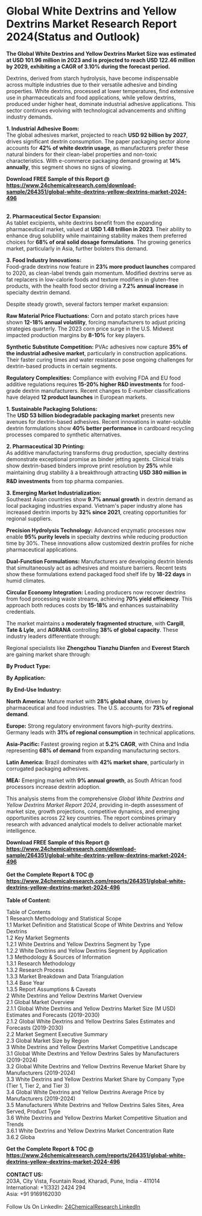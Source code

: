 <h1>Global White Dextrins and Yellow Dextrins Market Research Report 2024(Status and Outlook)</h1><p><strong>The Global White Dextrins and Yellow Dextrins Market Size was estimated at USD 101.96 million in 2023 and is projected to reach USD 122.46 million by 2029, exhibiting a CAGR of 3.10% during the forecast period.</strong></p><p>Dextrins, derived from starch hydrolysis, have become indispensable across multiple industries due to their versatile adhesive and binding properties. White dextrins, processed at lower temperatures, find extensive use in pharmaceuticals and food applications, while yellow dextrins, produced under higher heat, dominate industrial adhesive applications. This sector continues evolving with technological advancements and shifting industry demands.</p><p><strong>1. Industrial Adhesive Boom:</strong><br>
The global adhesives market, projected to reach <strong>USD 92 billion by 2027</strong>, drives significant dextrin consumption. The paper packaging sector alone accounts for <strong>42% of white dextrin usage</strong>, as manufacturers prefer these natural binders for their clean-label properties and non-toxic characteristics. With e-commerce packaging demand growing at <strong>14% annually</strong>, this segment shows no signs of slowing.</p><div><b>Download FREE Sample of this Report @ 
            <a href="https://www.24chemicalresearch.com/download-sample/264351/global-white-dextrins-yellow-dextrins-market-2024-496">
            https://www.24chemicalresearch.com/download-sample/264351/global-white-dextrins-yellow-dextrins-market-2024-496</a></b></div><br><p><strong>2. Pharmaceutical Sector Expansion:</strong><br>
As tablet excipients, white dextrins benefit from the expanding pharmaceutical market, valued at <strong>USD 1.48 trillion in 2023</strong>. Their ability to enhance drug solubility while maintaining stability makes them preferred choices for <strong>68% of oral solid dosage formulations</strong>. The growing generics market, particularly in Asia, further bolsters this demand.</p><p><strong>3. Food Industry Innovations:</strong><br>
Food-grade dextrins now feature in <strong>23% more product launches</strong> compared to 2020, as clean-label trends gain momentum. Modified dextrins serve as fat replacers in low-calorie foods and texture modifiers in gluten-free products, with the health food sector driving a <strong>7.2% annual increase</strong> in specialty dextrin demand.</p><p>Despite steady growth, several factors temper market expansion:</p><p><strong>Raw Material Price Fluctuations:</strong> Corn and potato starch prices have shown <strong>12-18% annual volatility</strong>, forcing manufacturers to adjust pricing strategies quarterly. The 2023 corn price surge in the U.S. Midwest impacted production margins by <strong>8-10%</strong> for key players.</p><p><strong>Synthetic Substitute Competition:</strong> PVAc adhesives now capture <strong>35% of the industrial adhesive market</strong>, particularly in construction applications. Their faster curing times and water resistance pose ongoing challenges for dextrin-based products in certain segments.</p><p><strong>Regulatory Complexities:</strong> Compliance with evolving FDA and EU food additive regulations requires <strong>15-20% higher R&amp;D investments</strong> for food-grade dextrin manufacturers. Recent changes to E-number classifications have delayed <strong>12 product launches</strong> in European markets.</p><p><strong>1. Sustainable Packaging Solutions:</strong><br>
The <strong>USD 53 billion biodegradable packaging market</strong> presents new avenues for dextrin-based adhesives. Recent innovations in water-soluble dextrin formulations show <strong>40% better performance</strong> in cardboard recycling processes compared to synthetic alternatives.</p><p><strong>2. Pharmaceutical 3D Printing:</strong><br>
As additive manufacturing transforms drug production, specialty dextrins demonstrate exceptional promise as binder jetting agents. Clinical trials show dextrin-based binders improve print resolution by <strong>25%</strong> while maintaining drug stability â a breakthrough attracting <strong>USD 380 million in R&amp;D investments</strong> from top pharma companies.</p><p><strong>3. Emerging Market Industrialization:</strong><br>
Southeast Asian countries show <strong>9.7% annual growth</strong> in dextrin demand as local packaging industries expand. Vietnam's paper industry alone has increased dextrin imports by <strong>32% since 2021</strong>, creating opportunities for regional suppliers.</p><p><strong>Precision Hydrolysis Technology:</strong> Advanced enzymatic processes now enable <strong>95% purity levels</strong> in specialty dextrins while reducing production time by 30%. These innovations allow customized dextrin profiles for niche pharmaceutical applications.</p><p><strong>Dual-Function Formulations:</strong> Manufacturers are developing dextrin blends that simultaneously act as adhesives and moisture barriers. Recent tests show these formulations extend packaged food shelf life by <strong>18-22 days</strong> in humid climates.</p><p><strong>Circular Economy Integration:</strong> Leading producers now recover dextrins from food processing waste streams, achieving <strong>70% yield efficiency</strong>. This approach both reduces costs by <strong>15-18%</strong> and enhances sustainability credentials.</p><p>The market maintains a <strong>moderately fragmented structure</strong>, with <strong>Cargill</strong>, <strong>Tate &amp; Lyle</strong>, and <strong>AGRANA</strong> controlling <strong>38% of global capacity</strong>. These industry leaders differentiate through:</p><p>Regional specialists like <strong>Zhengzhou Tianzhu Dianfen</strong> and <strong>Everest Starch</strong> are gaining market share through:</p><p><strong>By Product Type:</strong></p><p><strong>By Application:</strong></p><p><strong>By End-Use Industry:</strong></p><p><strong>North America:</strong> Mature market with <strong>28% global share</strong>, driven by pharmaceutical and food industries. The U.S. accounts for <strong>73% of regional demand</strong>.</p><p><strong>Europe:</strong> Strong regulatory environment favors high-purity dextrins. Germany leads with <strong>31% of regional consumption</strong> in technical applications.</p><p><strong>Asia-Pacific:</strong> Fastest growing region at <strong>5.2% CAGR</strong>, with China and India representing <strong>68% of demand</strong> from expanding manufacturing sectors.</p><p><strong>Latin America:</strong> Brazil dominates with <strong>42% market share</strong>, particularly in corrugated packaging adhesives.</p><p><strong>MEA:</strong> Emerging market with <strong>9% annual growth</strong>, as South African food processors increase dextrin adoption.</p><p>This analysis stems from the comprehensive <em>Global White Dextrins and Yellow Dextrins Market Report 2024</em>, providing in-depth assessment of market size, growth projections, competitive dynamics, and emerging opportunities across 22 key countries. The report combines primary research with advanced analytical models to deliver actionable market intelligence.</p><div><b>Download FREE Sample of this Report @ 
            <a href="https://www.24chemicalresearch.com/download-sample/264351/global-white-dextrins-yellow-dextrins-market-2024-496">
            https://www.24chemicalresearch.com/download-sample/264351/global-white-dextrins-yellow-dextrins-market-2024-496</a></b></div><br><div><b>Get the Complete Report & TOC @ 
            <a href="https://www.24chemicalresearch.com/reports/264351/global-white-dextrins-yellow-dextrins-market-2024-496">
            https://www.24chemicalresearch.com/reports/264351/global-white-dextrins-yellow-dextrins-market-2024-496</a></b></div><br>
            <b>Table of Content:</b><p>Table of Contents<br />
1 Research Methodology and Statistical Scope<br />
1.1 Market Definition and Statistical Scope of White Dextrins and Yellow Dextrins<br />
1.2 Key Market Segments<br />
1.2.1 White Dextrins and Yellow Dextrins Segment by Type<br />
1.2.2 White Dextrins and Yellow Dextrins Segment by Application<br />
1.3 Methodology & Sources of Information<br />
1.3.1 Research Methodology<br />
1.3.2 Research Process<br />
1.3.3 Market Breakdown and Data Triangulation<br />
1.3.4 Base Year<br />
1.3.5 Report Assumptions & Caveats<br />
2 White Dextrins and Yellow Dextrins Market Overview<br />
2.1 Global Market Overview<br />
2.1.1 Global White Dextrins and Yellow Dextrins Market Size (M USD) Estimates and Forecasts (2019-2030)<br />
2.1.2 Global White Dextrins and Yellow Dextrins Sales Estimates and Forecasts (2019-2030)<br />
2.2 Market Segment Executive Summary<br />
2.3 Global Market Size by Region<br />
3 White Dextrins and Yellow Dextrins Market Competitive Landscape<br />
3.1 Global White Dextrins and Yellow Dextrins Sales by Manufacturers (2019-2024)<br />
3.2 Global White Dextrins and Yellow Dextrins Revenue Market Share by Manufacturers (2019-2024)<br />
3.3 White Dextrins and Yellow Dextrins Market Share by Company Type (Tier 1, Tier 2, and Tier 3)<br />
3.4 Global White Dextrins and Yellow Dextrins Average Price by Manufacturers (2019-2024)<br />
3.5 Manufacturers White Dextrins and Yellow Dextrins Sales Sites, Area Served, Product Type<br />
3.6 White Dextrins and Yellow Dextrins Market Competitive Situation and Trends<br />
3.6.1 White Dextrins and Yellow Dextrins Market Concentration Rate<br />
3.6.2 Globa</p><div><b>Get the Complete Report & TOC @ 
            <a href="https://www.24chemicalresearch.com/reports/264351/global-white-dextrins-yellow-dextrins-market-2024-496">
            https://www.24chemicalresearch.com/reports/264351/global-white-dextrins-yellow-dextrins-market-2024-496</a></b></div><br><b>CONTACT US:</b><br>
            203A, City Vista, Fountain Road, Kharadi, Pune, India - 411014<br>
            International: +1(332) 2424 294<br>
            Asia: +91 9169162030 <br><br>
            Follow Us On LinkedIn: <a href="https://www.linkedin.com/company/24chemicalresearch/">24ChemicalResearch LinkedIn</a>